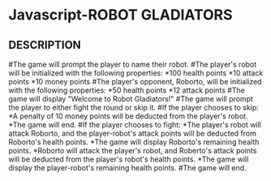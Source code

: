 # Javascript-ROBOT GLADIATORS

## DESCRIPTION 
#The game will prompt the player to name their robot.
#The player's robot will be initialized with the following properties:
*100 health points
*10 attack points
*10 money points
#The player's opponent, Roborto, will be initialized with the following properties:
*50 health points
*12 attack points
#The game will display "Welcome to Robot Gladiators!"
#The game will prompt the player to either fight the round or skip it.
#If the player chooses to skip:
*A penalty of 10 money points will be deducted from the player's robot.
*The game will end.
#If the player chooses to fight:
*The player's robot will attack Roborto, and the player-robot's attack points will be deducted from Roborto's health points.
*The game will display Roborto's remaining health points.
*Roborto will attack the player's robot, and Roberto's attack points will be deducted from the player's robot's health points.
*The game will display the player-robot's remaining health points.
#The game will end.
